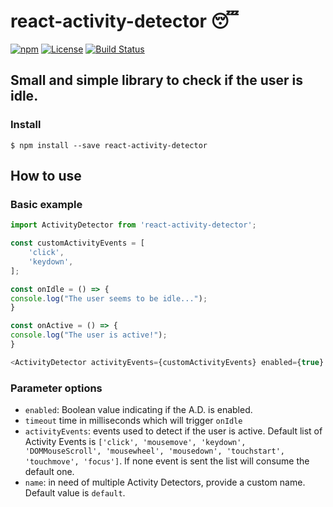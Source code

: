 # react-activity-detector 😴

[![npm](https://img.shields.io/npm/v/react-activity-detector)](https://www.npmjs.com/package/react-activity-detector)
[![License](https://img.shields.io/github/license/filipjelic/react-activity-detector)]((LICENSE))
[![Build Status](https://github.com/filipjelic/react-activity-detector/actions/workflows/CI-CD.yml/badge.svg)](https://github.com/filipjelic/react-activity-detector/actions)

## Small and simple library to check if the user is idle.

### Install
```
$ npm install --save react-activity-detector
```

## How to use

### Basic example
```javascript
import ActivityDetector from 'react-activity-detector';

const customActivityEvents = [
    'click',
    'keydown',
];

const onIdle = () => {
console.log("The user seems to be idle...");
}

const onActive = () => {
console.log("The user is active!");
}

<ActivityDetector activityEvents={customActivityEvents} enabled={true} timeout={5*1000} onIdle={onIdle} onActive={onActive} name="default"/>
```

### Parameter options

- `enabled`: Boolean value indicating if the A.D. is enabled.
- `timeout` time in milliseconds which will trigger `onIdle`
- `activityEvents`: events used to detect if the user is active. Default list of Activity Events is `['click', 'mousemove', 'keydown', 'DOMMouseScroll', 'mousewheel', 'mousedown', 'touchstart', 'touchmove', 'focus']`. If none event is sent the list will consume the default one.
- `name`: in need of multiple Activity Detectors, provide a custom name. Default value is `default`.
